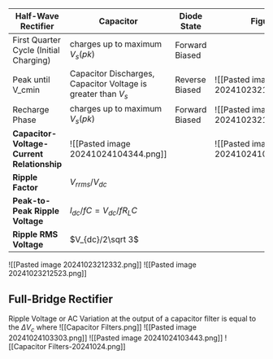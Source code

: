 
| Half-Wave Rectifier                        | Capacitor                                                     | Diode State    | Figure                               |
| ------------------------------------------ | ------------------------------------------------------------- | -------------- | ------------------------------------ |
| First Quarter Cycle (Initial Charging)     | charges up to maximum $V_s(pk)$                               | Forward Biased |                                      |
| Peak until V_cmin                          | Capacitor Discharges, Capacitor Voltage is greater than $V_s$ | Reverse Biased | ![[Pasted image 20241023213858.png]] |
| Recharge Phase                             | charges up to maximum $V_s(pk)$                               | Forward Biased | ![[Pasted image 20241023214122.png]] |
| **Capacitor-Voltage-Current Relationship** | ![[Pasted image 20241024104344.png]]                          |                | ![[Pasted image 20241024104414.png]] |
| **Ripple Factor**                          | $V_{rrms} / V_{dc}$                                           |                |                                      |
| **Peak-to-Peak Ripple Voltage**            | $I_{dc} / fC = V_{dc} / fR_LC$                                |                |                                      |
| **Ripple RMS Voltage**                     | $V_{dc}/2\sqrt 3$                                             |                |                                      |

![[Pasted image 20241023212332.png]]
![[Pasted image 20241023212523.png]]
## Full-Bridge Rectifier
Ripple Voltage or AC Variation at the output of a capacitor filter is equal to the $\Delta V_c$ where
![[Capacitor Filters.png]]
![[Pasted image 20241024103303.png]]
![[Pasted image 20241024103443.png]]
![[Capacitor Filters-20241024.png]]